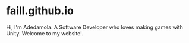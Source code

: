 # faill.github.io
Hi, I'm Adedamola. A Software Developer who loves making games with Unity. Welcome to my website!.
